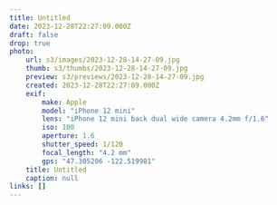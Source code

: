 ```yaml
---
title: Untitled
date: 2023-12-28T22:27:09.000Z
draft: false
drop: true
photo:
    url: s3/images/2023-12-28-14-27-09.jpg
    thumb: s3/thumbs/2023-12-28-14-27-09.jpg
    preview: s3/previews/2023-12-28-14-27-09.jpg
    created: 2023-12-28T22:27:09.000Z
    exif:
        make: Apple
        model: "iPhone 12 mini"
        lens: "iPhone 12 mini back dual wide camera 4.2mm f/1.6"
        iso: 100
        aperture: 1.6
        shutter_speed: 1/120
        focal_length: "4.2 mm"
        gps: "47.305206 -122.519981"
    title: Untitled
    caption: null
links: []
---
```

